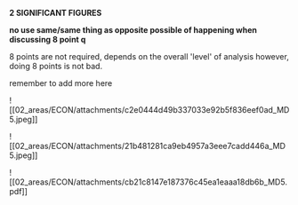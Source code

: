 
**2 SIGNIFICANT FIGURES** 


**no use same/same thing as opposite possible of happening when discussing 8 point q**

8 points are not required, depends on the overall 'level' of analysis
however, doing 8 points is not bad.



remember to add more here




![[02_areas/ECON/attachments/c2e0444d49b337033e92b5f836eef0ad_MD5.jpeg]]


![[02_areas/ECON/attachments/21b481281ca9eb4957a3eee7cadd446a_MD5.jpeg]]

![[02_areas/ECON/attachments/cb21c8147e187376c45ea1eaaa18db6b_MD5.pdf]]
